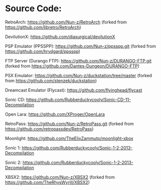 # Source Code:

RetroArch: https://github.com/Nun-z/RetroArch (forked from https://github.com/libretro/RetroArch)

DevilutionX: https://github.com/diasurgical/devilutionX

PSP Emulator (PPSSPP): https://github.com/Nun-z/ppsspp.git (forked from https://github.com/hrydgard/ppsspp)

FTP Server (Durango FTP): https://github.com/Nun-z/DURANGO-FTP.git (forked from https://github.com/Dantes-Dungeon/DURANGO-FTP)

PSX Emulator: https://github.com/Nun-z/duckstation/tree/master (forked from https://github.com/stenzek/duckstation)

Dreamcast Emulator (Flycast): https://github.com/flyinghead/flycast

Sonic CD: https://github.com/Rubberduckycooly/Sonic-CD-11-Decompilation

Open Lara: https://github.com/XProger/OpenLara

RetroPass: https://github.com/Nun-z/RetroPass.git (forked from https://github.com/retropassdev/RetroPass)

Moonlight: https://github.com/TheElixZammuto/moonlight-xbox

Sonic 1: https://github.com/Rubberduckycooly/Sonic-1-2-2013-Decompilation

Sonic 2: https://github.com/Rubberduckycooly/Sonic-1-2-2013-Decompilation

XBSX2: https://github.com/Nun-z/XBSX2 (forked from https://github.com/TheRhysWyrill/XBSX2)
